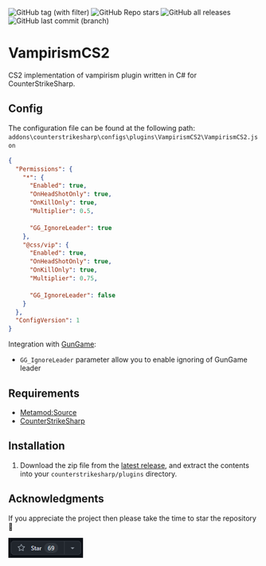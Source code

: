 ﻿![GitHub tag (with filter)](https://img.shields.io/github/v/tag/fidarit/cs2-Vampirism?style=for-the-badge&label=Version)
![GitHub Repo stars](https://img.shields.io/github/stars/fidarit/cs2-Vampirism?style=for-the-badge)
![GitHub all releases](https://img.shields.io/github/downloads/fidarit/cs2-Vampirism/total?style=for-the-badge)
![GitHub last commit (branch)](https://img.shields.io/github/last-commit/fidarit/cs2-Vampirism/master?style=for-the-badge)

# VampirismCS2
CS2 implementation of vampirism plugin written in C# for CounterStrikeSharp.

## Config
The configuration file can be found at the following path: `addons\counterstrikesharp\configs\plugins\VampirismCS2\VampirismCS2.json`

```json
{
  "Permissions": {
    "*": {
      "Enabled": true,
      "OnHeadShotOnly": true,
      "OnKillOnly": true,
      "Multiplier": 0.5,

      "GG_IgnoreLeader": true
    },
    "@css/vip": {
      "Enabled": true,
      "OnHeadShotOnly": true,
      "OnKillOnly": true,
      "Multiplier": 0.75,

      "GG_IgnoreLeader": false
    }
  },
  "ConfigVersion": 1
}
```

Integration with [GunGame](https://github.com/ssypchenko/cs2-gungame):

- `GG_IgnoreLeader` parameter allow you to enable ignoring of GunGame leader


## Requirements
- [Metamod:Source](https://www.sourcemm.net/downloads.php/?branch=master)
- [CounterStrikeSharp](https://github.com/roflmuffin/CounterStrikeSharp)

## Installation
1. Download the zip file from the [latest release](../../releases), and extract the contents into your `counterstrikesharp/plugins` directory.

## Acknowledgments
If you appreciate the project then please take the time to star the repository 🙏

![Star us](https://github.com/b3none/gdprconsent/raw/development/.github/README_ASSETS/star_us.png)
